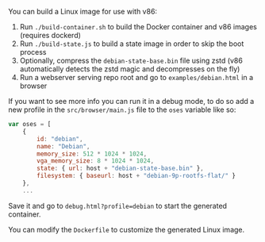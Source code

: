 You can build a Linux image for use with v86:

1. Run `./build-container.sh` to build the Docker container and v86 images (requires dockerd)
2. Run `./build-state.js` to build a state image in order to skip the boot process
3. Optionally, compress the `debian-state-base.bin` file using zstd (v86 automatically detects the zstd magic and decompresses on the fly)
4. Run a webserver serving repo root and go to `examples/debian.html` in a browser

If you want to see more info you can run it in a debug mode, to do so add a new profile in the `src/browser/main.js` file to the `oses` variable like so:

```js
var oses = [
    {
        id: "debian",
        name: "Debian",
        memory_size: 512 * 1024 * 1024,
        vga_memory_size: 8 * 1024 * 1024,
        state: { url: host + "debian-state-base.bin" },
        filesystem: { baseurl: host + "debian-9p-rootfs-flat/" }
    },
    ...
```

Save it and go to `debug.html?profile=debian` to start the generated container.

You can modify the `Dockerfile` to customize the generated Linux image.
